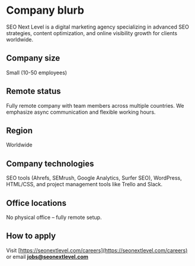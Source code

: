 # Company blurb

SEO Next Level is a digital marketing agency specializing in advanced SEO strategies, content optimization, and online visibility growth for clients worldwide.

## Company size

Small (10-50 employees)

## Remote status

Fully remote company with team members across multiple countries. We emphasize async communication and flexible working hours.

## Region

Worldwide

## Company technologies

SEO tools (Ahrefs, SEMrush, Google Analytics, Surfer SEO), WordPress, HTML/CSS, and project management tools like Trello and Slack.

## Office locations

No physical office – fully remote setup.

## How to apply

Visit [https://seonextlevel.com/careers](https://seonextlevel.com/careers) or email **jobs@seonextlevel.com**
